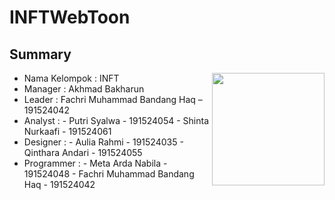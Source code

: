 # INFTWebToon
## Summary

<img align="right" height="180" src="https://inft.github.io/INFT_Lyric/logo.png?raw=true" />

- Nama Kelompok 	  	: INFT
- Manager		          : Akhmad Bakharun
- Leader			     		: Fachri Muhammad Bandang Haq – 191524042
- Analyst		          : 
                     -	Putri Syalwa - 191524054
                     -	Shinta Nurkaafi - 191524061
- Designer 		         : 
                    -	Aulia Rahmi - 191524035
                    -	Qinthara Andari - 191524055
- Programmer  		  : 
                  -	Meta Arda Nabila - 191524048
                  -	Fachri Muhammad Bandang Haq - 191524042
